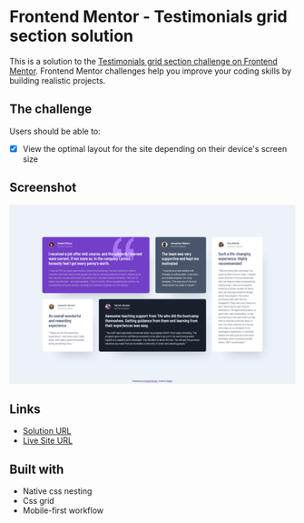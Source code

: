 # Frontend Mentor - Testimonials grid section solution

This is a solution to the [Testimonials grid section challenge on Frontend Mentor](https://www.frontendmentor.io/challenges/testimonials-grid-section-Nnw6J7Un7). Frontend Mentor challenges help you improve your coding skills by building realistic projects.

## The challenge

Users should be able to:

- [x] View the optimal layout for the site depending on their device's screen size

## Screenshot

![](./screenshot.png)

## Links

- [Solution URL](https://www.frontendmentor.io/solutions/testimonials-grid-section-RhdEf6rY9-)
- [Live Site URL](https://meelix.github.io/frontendmentor-testimonial-grid)

## Built with

- Native css nesting
- Css grid
- Mobile-first workflow
